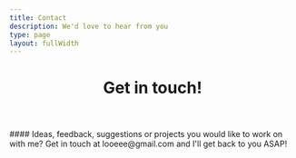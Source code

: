 ```yaml
---
title: Contact
description: We'd love to hear from you
type: page
layout: fullWidth
---
```


<header>
  <h1>Get in touch!</h1>
</header>
#### Ideas, feedback, suggestions or projects you would like to work on with me? Get in touch at looeee@gmail.com and I'll get back to you ASAP!
